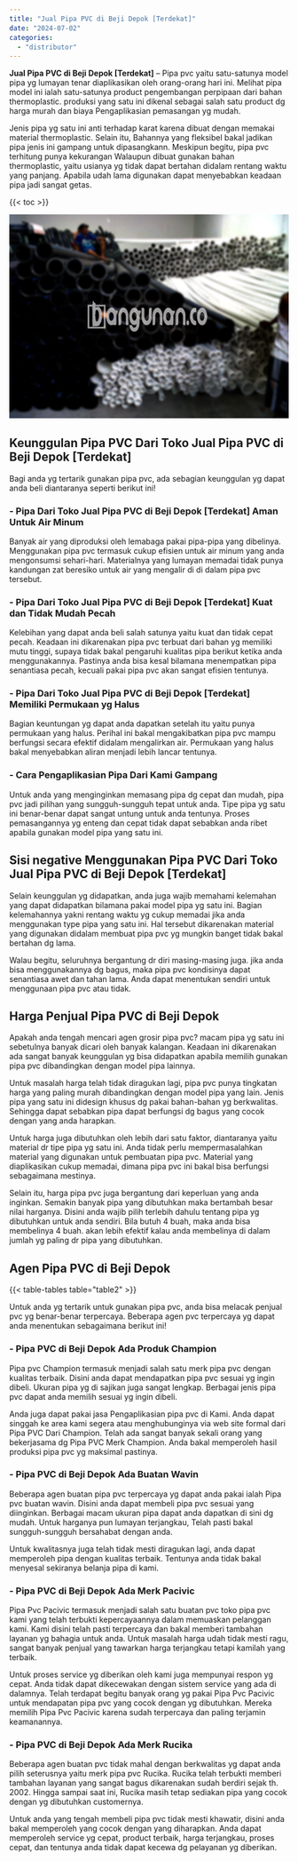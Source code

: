 ```yaml
---
title: "Jual Pipa PVC di Beji Depok [Terdekat]"
date: "2024-07-02"
categories: 
  - "distributor"
---
```


**Jual Pipa PVC di Beji Depok \[Terdekat\]** – Pipa pvc yaitu satu-satunya model pipa yg lumayan tenar diaplikasikan oleh orang-orang hari ini. Melihat pipa model ini ialah satu-satunya product pengembangan perpipaan dari bahan thermoplastic. produksi yang satu ini dikenal sebagai salah satu product dg harga murah dan biaya Pengaplikasian pemasangan yg mudah.

Jenis pipa yg satu ini anti terhadap karat karena dibuat dengan memakai material thermoplastic. Selain itu, Bahannya yang fleksibel bakal jadikan pipa jenis ini gampang untuk dipasangkann. Meskipun begitu, pipa pvc terhitung punya kekurangan Walaupun dibuat gunakan bahan thermoplastic, yaitu usianya yg tidak dapat bertahan didalam rentang waktu yang panjang. Apabila udah lama digunakan dapat menyebabkan keadaan pipa jadi sangat getas.

{{< toc >}}

![Jual Pipa PVC di Beji Depok [Terdekat]](/images/jaul-pipa-pvc-10.png)

## Keunggulan Pipa PVC Dari Toko Jual Pipa PVC di Beji Depok \[Terdekat\]

Bagi anda yg tertarik gunakan pipa pvc, ada sebagian keunggulan yg dapat anda beli diantaranya seperti berikut ini!

### \- Pipa Dari Toko Jual Pipa PVC di Beji Depok \[Terdekat\] Aman Untuk Air Minum

Banyak air yang diproduksi oleh lemabaga pakai pipa-pipa yang dibelinya. Menggunakan pipa pvc termasuk cukup efisien untuk air minum yang anda mengonsumsi sehari-hari. Materialnya yang lumayan memadai tidak punya kandungan zat beresiko untuk air yang mengalir di di dalam pipa pvc tersebut.

### \- Pipa Dari Toko Jual Pipa PVC di Beji Depok \[Terdekat\] Kuat dan Tidak Mudah Pecah

Kelebihan yang dapat anda beli salah satunya yaitu kuat dan tidak cepat pecah. Keadaan ini dikarenakan pipa pvc terbuat dari bahan yg memiliki mutu tinggi, supaya tidak bakal pengaruhi kualitas pipa berikut ketika anda menggunakannya. Pastinya anda bisa kesal bilamana menempatkan pipa senantiasa pecah, kecuali pakai pipa pvc akan sangat efisien tentunya.

### \- Pipa Dari Toko Jual Pipa PVC di Beji Depok \[Terdekat\] Memiliki Permukaan yg Halus

Bagian keuntungan yg dapat anda dapatkan setelah itu yaitu punya permukaan yang halus. Perihal ini bakal mengakibatkan pipa pvc mampu berfungsi secara efektif didalam mengalirkan air. Permukaan yang halus bakal menyebabkan aliran menjadi lebih lancar tentunya.

### \- Cara Pengaplikasian Pipa Dari Kami Gampang

Untuk anda yang menginginkan memasang pipa dg cepat dan mudah, pipa pvc jadi pilihan yang sungguh-sungguh tepat untuk anda. Tipe pipa yg satu ini benar-benar dapat sangat untung untuk anda tentunya. Proses pemasangannya yg enteng dan cepat tidak dapat sebabkan anda ribet apabila gunakan model pipa yang satu ini.

## Sisi negative Menggunakan Pipa PVC Dari Toko Jual Pipa PVC di Beji Depok \[Terdekat\]

Selain keunggulan yg didapatkan, anda juga wajib memahami kelemahan yang dapat didapatkan bilamana pakai model pipa yg satu ini. Bagian kelemahannya yakni rentang waktu yg cukup memadai jika anda menggunakan type pipa yang satu ini. Hal tersebut dikarenakan material yang digunakan didalam membuat pipa pvc yg mungkin banget tidak bakal bertahan dg lama.

Walau begitu, seluruhnya bergantung dr diri masing-masing juga. jika anda bisa menggunakannya dg bagus, maka pipa pvc kondisinya dapat senantiasa awet dan tahan lama. Anda dapat menentukan sendiri untuk menggunaan pipa pvc atau tidak.

## Harga Penjual Pipa PVC di Beji Depok

Apakah anda tengah mencari agen grosir pipa pvc? macam pipa yg satu ini sebetulnya banyak dicari oleh banyak kalangan. Keadaan ini dikarenakan ada sangat banyak keunggulan yg bisa didapatkan apabila memilih gunakan pipa pvc dibandingkan dengan model pipa lainnya.

Untuk masalah harga telah tidak diragukan lagi, pipa pvc punya tingkatan harga yang paling murah dibandingkan dengan model pipa yang lain. Jenis pipa yang satu ini didesign khusus dg pakai bahan-bahan yg berkwalitas. Sehingga dapat sebabkan pipa dapat berfungsi dg bagus yang cocok dengan yang anda harapkan.

Untuk harga juga dibutuhkan oleh lebih dari satu faktor, diantaranya yaitu material dr tipe pipa yg satu ini. Anda tidak perlu mempermasalahkan material yang digunakan untuk pembuatan pipa pvc. Material yang diaplikasikan cukup memadai, dimana pipa pvc ini bakal bisa berfungsi sebagaimana mestinya.

Selain itu, harga pipa pvc juga bergantung dari keperluan yang anda inginkan. Semakin banyak pipa yang dibutuhkan maka bertambah besar nilai harganya. Disini anda wajib pilih terlebih dahulu tentang pipa yg dibutuhkan untuk anda sendiri. Bila butuh 4 buah, maka anda bisa membelinya 4 buah. akan lebih efektif kalau anda membelinya di dalam jumlah yg paling dr pipa yang dibutuhkan.

## Agen Pipa PVC di Beji Depok

{{< table-tables table="table2" >}}

Untuk anda yg tertarik untuk gunakan pipa pvc, anda bisa melacak penjual pvc yg benar-benar terpercaya. Beberapa agen pvc terpercaya yg dapat anda menentukan sebagaimana berikut ini!

### \- Pipa PVC di Beji Depok Ada Produk Champion

Pipa pvc Champion termasuk menjadi salah satu merk pipa pvc dengan kualitas terbaik. Disini anda dapat mendapatkan pipa pvc sesuai yg ingin dibeli. Ukuran pipa yg di sajikan juga sangat lengkap. Berbagai jenis pipa pvc dapat anda memilih sesuai yg ingin dibeli.

Anda juga dapat pakai jasa Pengaplikasian pipa pvc di Kami. Anda dapat singgah ke area kami segera atau menghubunginya via web site formal dari Pipa PVC Dari Champion. Telah ada sangat banyak sekali orang yang bekerjasama dg Pipa PVC Merk Champion. Anda bakal memperoleh hasil produksi pipa pvc yg maksimal pastinya.

### \- Pipa PVC di Beji Depok Ada Buatan Wavin

Beberapa agen buatan pipa pvc terpercaya yg dapat anda pakai ialah Pipa pvc buatan wavin. Disini anda dapat membeli pipa pvc sesuai yang diinginkan. Berbagai macam ukuran pipa dapat anda dapatkan di sini dg mudah. Untuk harganya pun lumayan terjangkau, Telah pasti bakal sungguh-sungguh bersahabat dengan anda.

Untuk kwalitasnya juga telah tidak mesti diragukan lagi, anda dapat memperoleh pipa dengan kualitas terbaik. Tentunya anda tidak bakal menyesal sekiranya belanja pipa di kami.

### \- Pipa PVC di Beji Depok Ada Merk Pacivic

Pipa Pvc Pacivic termasuk menjadi salah satu buatan pvc toko pipa pvc kami yang telah terbukti kepercayaannya dalam memuaskan pelanggan kami. Kami disini telah pasti terpercaya dan bakal memberi tambahan layanan yg bahagia untuk anda. Untuk masalah harga udah tidak mesti ragu, sangat banyak penjual yang tawarkan harga terjangkau tetapi kamilah yang terbaik.

Untuk proses service yg diberikan oleh kami juga mempunyai respon yg cepat. Anda tidak dapat dikecewakan dengan sistem service yang ada di dalamnya. Telah terdapat begitu banyak orang yg pakai Pipa Pvc Pacivic untuk mendapatan pipa pvc yang cocok dengan yg dibutuhkan. Mereka memilih Pipa Pvc Pacivic karena sudah terpercaya dan paling terjamin keamanannya.

### \- Pipa PVC di Beji Depok Ada Merk Rucika

Beberapa agen buatan pvc tidak mahal dengan berkwalitas yg dapat anda pilih seterusnya yaitu merk pipa pvc Rucika. Rucika telah terbukti memberi tambahan layanan yang sangat bagus dikarenakan sudah berdiri sejak th. 2002. Hingga sampai saat ini, Rucika masih tetap sediakan pipa yang cocok dengan yg dibutuhkan customernya.

Untuk anda yang tengah membeli pipa pvc tidak mesti khawatir, disini anda bakal memperoleh yang cocok dengan yang diharapkan. Anda dapat memperoleh service yg cepat, product terbaik, harga terjangkau, proses cepat, dan tentunya anda tidak dapat kecewa dg pelayanan yg diberikan.
